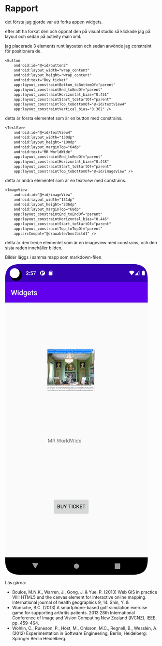 
# Rapport

det första jag gjorde var att forka appen widgets.

efter att ha forkat den och öppnat den på visual studio så klickade jag på layout och sedan på activity main xml.

jag placerade 3 elements runt layouten och sedan anvönde jag constraint för positionera de.

    <Button
        android:id="@+id/button2"
        android:layout_width="wrap_content"
        android:layout_height="wrap_content"
        android:text="Buy ticket"
        app:layout_constraintBottom_toBottomOf="parent"
        app:layout_constraintEnd_toEndOf="parent"
        app:layout_constraintHorizontal_bias="0.451"
        app:layout_constraintStart_toStartOf="parent"
        app:layout_constraintTop_toBottomOf="@+id/textView4"
        app:layout_constraintVertical_bias="0.362" />

detta är första elementet som är en button med constrains.

    <TextView
        android:id="@+id/textView4"
        android:layout_width="130dp"
        android:layout_height="100dp"
        android:layout_marginTop="64dp"
        android:text="MR WorldWide"
        app:layout_constraintEnd_toEndOf="parent"
        app:layout_constraintHorizontal_bias="0.448"
        app:layout_constraintStart_toStartOf="parent"
        app:layout_constraintTop_toBottomOf="@+id/imageView" />
detta är andra elementet som är en textview med constrains.

    <ImageView
        android:id="@+id/imageView"
        android:layout_width="131dp"
        android:layout_height="236dp"
        android:layout_marginTop="68dp"
        app:layout_constraintEnd_toEndOf="parent"
        app:layout_constraintHorizontal_bias="0.446"
        app:layout_constraintStart_toStartOf="parent"
        app:layout_constraintTop_toTopOf="parent"
        app:srcCompat="@drawable/bootbild1" />
detta är den tredje elementet som är en imageview med constrains, och den sista raden innehåller bilden. 


Bilder läggs i samma mapp som markdown-filen.

![](widgetbild2.png)

Läs gärna:

- Boulos, M.N.K., Warren, J., Gong, J. & Yue, P. (2010) Web GIS in practice VIII: HTML5 and the canvas element for interactive online mapping. International journal of health geographics 9, 14. Shin, Y. &
- Wunsche, B.C. (2013) A smartphone-based golf simulation exercise game for supporting arthritis patients. 2013 28th International Conference of Image and Vision Computing New Zealand (IVCNZ), IEEE, pp. 459–464.
- Wohlin, C., Runeson, P., Höst, M., Ohlsson, M.C., Regnell, B., Wesslén, A. (2012) Experimentation in Software Engineering, Berlin, Heidelberg: Springer Berlin Heidelberg.
